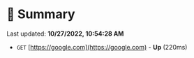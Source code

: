 # 📖 Summary
Last updated: **10/27/2022, 10:54:28 AM**

- `GET` [https://google.com](https://google.com) - **Up** (220ms)
